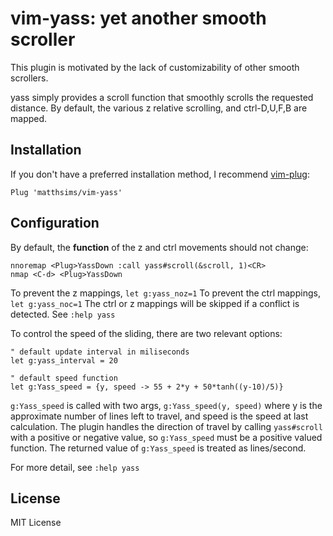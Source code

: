 # vim-yass: yet another smooth scroller

This plugin is motivated by the lack of customizability of other smooth
scrollers.

yass simply provides a scroll function that smoothly scrolls the requested
distance. By default, the various z relative scrolling, and ctrl-D,U,F,B are
mapped.



## Installation

If you don't have a preferred installation method, I recommend [vim-plug](https://github.com/junegunn/vim-plug):
```vim
Plug 'matthsims/vim-yass'
```


## Configuration
By default, the **function** of the z and ctrl movements should not change:
```vim
nnoremap <Plug>YassDown :call yass#scroll(&scroll, 1)<CR>
nmap <C-d> <Plug>YassDown
```

To prevent the z mappings, `let g:yass_noz=1`
To prevent the ctrl mappings, `let g:yass_noc=1`
The ctrl or z mappings will be skipped if a conflict is detected. See `:help yass`

To control the speed of the sliding, there are two relevant options:
```vim
" default update interval in miliseconds
let g:yass_interval = 20

" default speed function
let g:Yass_speed = {y, speed -> 55 + 2*y + 50*tanh((y-10)/5)}
```
`g:Yass_speed` is called with two args, `g:Yass_speed(y, speed)` where y is the
approximate number of lines left to travel, and speed is the speed at last
calculation. The plugin handles the direction of travel by calling `yass#scroll`
with a positive or negative value, so `g:Yass_speed` must be a positive valued
function. The returned value of `g:Yass_speed` is treated as lines/second.

For more detail, see `:help yass`


## License

MIT License
